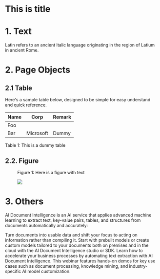<!-- PageHeader=\"This is the header of the document.\" -->

This is title
===


# 1. Text

Latin refers to an ancient Italic language originating in the region of Latium in ancient Rome.


# 2. Page Objects


## 2.1 Table


Here's a sample table below, designed to be simple for easy understand and quick reference.

| Name | Corp | Remark |
| - | - | - |
| Foo | | |
| Bar | Microsoft | Dummy |

Table 1: This is a dummy table


## 2.2. Figure

<figure>

<figcaption>

Figure 1: Here is a figure with text

</figcaption>

![](figures/0)

<!-- FigureContent=\"Values 500 450 400 400 350 300 300 250 200 200 100 0 Jan Feb Mar Apr May Jun Months\" -->

</figure>



# 3. Others

AI Document Intelligence is an AI service that applies advanced machine learning to extract text, key-value pairs, tables, and structures from documents automatically and accurately:

     
Turn documents into usable data and shift your focus to acting on information rather than compiling it. Start with prebuilt models or create custom models tailored to your documents both on premises and in the cloud with the AI Document Intelligence studio or SDK. Learn how to accelerate your business processes by automating text extraction with AI Document Intelligence. This webinar features hands-on demos for key use cases such as document processing, knowledge mining, and industry-specific AI model customization.

<!-- PageFooter=\"This is the footer of the document.\" -->

<!-- PageNumber=\"1 | Page\" -->